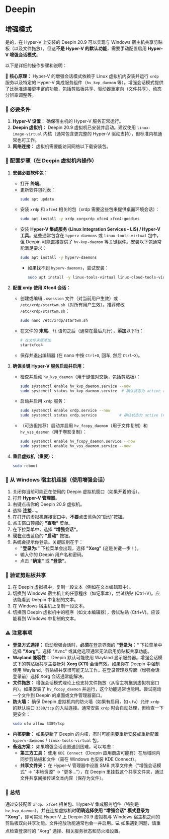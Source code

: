# Deepin

## 增强模式

是的，在 Hyper-V 上安装的 Deepin 20.9 可以实现与 Windows 宿主机共享剪贴板（以及文件拖放），但这**不是 Hyper-V 的默认功能**，需要手动配置启用 **Hyper-V 增强会话模式**。

以下是详细的操作步骤和说明：

📌 **核心原理：**
Hyper-V 的增强会话模式依赖于 Linux 虚拟机内安装并运行 `xrdp` 服务以及特定的 Hyper-V 集成服务组件（`hv_kvp_daemon` 等）。增强会话模式提供了比标准连接更丰富的功能，包括剪贴板共享、驱动器重定向（文件共享）、动态分辨率调整等。

### 📍 必要条件
1.  **Hyper-V 设置：** 确保宿主机的 Hyper-V 服务正常运行。
2.  **Deepin 虚拟机：** Deepin 20.9 虚拟机已安装并启动。建议使用 `linux-image-virtual` 内核（通常包含更完整的 Hyper-V 驱动支持），但标准内核通常也可工作。
3.  **网络连接：** 虚拟机需要能访问网络以下载安装包。

### 📍 配置步骤（在 Deepin 虚拟机内操作）
1.  **安装必要软件包：**
    *   打开 **终端**。
    *   更新软件包列表：
        ```bash
        sudo apt update
        ```
    *   安装 `xrdp` 和 `xfce4` 相关的包（xrdp 需要这些包来提供桌面环境会话）：
        ```bash
        sudo apt install -y xrdp xorgxrdp xfce4 xfce4-goodies
        ```
    *   安装 **Hyper-V 集成服务 (Linux Integration Services - LIS) / Hyper-V 工具**。这些通常包含在 `hyperv-daemons` 或 `linux-tools-virtual` 包中，但 Deepin 可能直接提供了 `hv-kvp-daemon` 等关键组件。安装以下包通常能满足要求：
        ```bash
        sudo apt install -y hyperv-daemons
        ```
        *   如果找不到 `hyperv-daemons`，尝试安装：
            ```bash
            sudo apt install -y linux-tools-virtual linux-cloud-tools-virtual
            ```

2.  **配置 xrdp 使用 Xfce4 会话：**
    *   创建或编辑 `.xsession` 文件（对当前用户生效）或 `/etc/xrdp/startwm.sh`（对所有用户生效）。推荐修改 `/etc/xrdp/startwm.sh`：
        ```bash
        sudo nano /etc/xrdp/startwm.sh
        ```
    *   在文件的 **末尾**、`fi` 语句之后（通常在最后几行），**添加**以下行：
        ```bash
        # 在文件末尾添加
        startxfce4
        ```
    *   保存并退出编辑器 (在 nano 中按 `Ctrl+O`, 回车, 然后 `Ctrl+X`)。

3.  **确保关键 Hyper-V 服务启动并启用：**
    *   检查并启动 `hv_kvp_daemon`（用于键值对交换，包括剪贴板）：
        ```bash
        sudo systemctl enable hv_kvp_daemon.service --now
        sudo systemctl status hv_kvp_daemon.service  # 确认状态为 active (running)
        ```
    *   启动并启用 `xrdp` 服务：
        ```bash
        sudo systemctl enable xrdp.service --now
        sudo systemctl status xrdp.service          # 确认状态为 active (running)
        ```
    *   （可选但推荐）启动并启用 `hv_fcopy_daemon`（用于文件复制）和 `hv_vss_daemon`（用于卷影复制）：
        ```bash
        sudo systemctl enable hv_fcopy_daemon.service --now
        sudo systemctl enable hv_vss_daemon.service --now
        ```

4.  **重启虚拟机（重要）：**
    ```bash
    sudo reboot
    ```

### 📍 从 Windows 宿主机连接（使用增强会话）
1.  关闭你当前可能正在使用的 Deepin 虚拟机窗口（如果开着的话）。
2.  打开 **Hyper-V 管理器**。
3.  右键点击你的 Deepin 20.9 虚拟机。
4.  选择 **连接...**。
5.  在打开的虚拟机连接窗口中，**不要**点击蓝色的“启动”按钮。
6.  点击窗口顶部的 **"查看"** 菜单。
7.  在下拉菜单中，选择 **"增强会话"**。
8.  **现在**点击蓝色的 **"启动"** 按钮。
9.  系统会提示你登录。关键区别在于：
    *   **"登录为:"** 下拉菜单会出现，选择 **"Xorg"** (这是关键一步！)。
    *   输入你的 Deepin 用户名和密码。
    *   点击 **"确定"** 或 **"登录"**。

### 📍 验证剪贴板共享
1.  在 Deepin 虚拟机中，复制一段文本（例如在文本编辑器中）。
2.  切换到 Windows 宿主机上的任意程序（如记事本），尝试粘贴 (Ctrl+V)。应该能看到 Deepin 中复制的文本。
3.  在 Windows 宿主机上复制一段文本。
4.  切换回 Deepin 虚拟机中的程序（如文本编辑器），尝试粘贴 (Ctrl+V)。应该能看到 Windows 中复制的文本。

### ⚠ 注意事项
*   **登录方式选择：** 启动增强会话时，**必须**在登录界面的 **"登录为："** 下拉菜单中选择 **"Xorg"**。选择 "Xvnc" 或其他选项通常无法启用剪贴板共享功能。
*   **Wayland 兼容性：** Deepin 默认可能使用 Wayland 显示服务器。增强会话模式下的剪贴板共享主要针对 **Xorg (X11)** 会话有效。如果你在 Deepin 中强制使用 Wayland，剪贴板共享很可能无法工作。在登录管理器界面（增强会话登录前）选择 Xorg 会话通常能解决。
*   **文件拖放：** 增强会话模式理论上也支持文件拖放（从宿主机拖到虚拟机窗口内）。如果安装了 `hv_fcopy_daemon` 并运行，这个功能通常也能用。尝试拖动一个文件到 Deepin 的桌面或文件管理器窗口。
*   **防火墙：** 确保 Deepin 虚拟机内的防火墙（如果有启用，如 `ufw`）允许 `xrdp` 的默认端口 `3389/tcp` 的入站连接。通常安装 `xrdp` 时会自动处理，但检查一下更安全：
    ```bash
    sudo ufw allow 3389/tcp
    ```
*   **内核更新：** 如果更新了 Deepin 的内核，有时可能需要重新安装或重新配置 `hyperv-daemons` / `linux-tools-virtual` 包。
*   **备选方案：** 如果增强会话设置遇到困难，可以考虑：
    *   **第三方工具：** 使用 `KDE Connect`（Deepin 应用商店可能有）在局域网内同步剪贴板和文件（需在 Windows 也安装 KDE Connect）。
    *   **共享文件夹：** 在 Hyper-V 管理器中设置 SMB 共享文件夹（"增强会话模式" -> "本地资源" -> "更多..."），在 Deepin 里挂载这个共享文件夹，通过文件共享间接传递文本内容（保存为文件）。

### 📎 总结
通过安装配置 `xrdp`、`xfce4` 相关包、Hyper-V 集成服务组件（特别是 `hv_kvp_daemon`），并在连接虚拟机时**明确选择使用 "增强会话" 模式登录为 "Xorg"**，即可实现 Hyper-V 上 Deepin 20.9 虚拟机与 Windows 宿主机之间的剪贴板双向共享功能。文件拖放功能通常也会一并启用。💻 如果遇到问题，请重点检查登录时的 "Xorg" 选择、相关服务状态和防火墙设置。